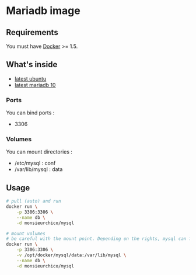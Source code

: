# Mariadb image

## Requirements

You must have [Docker](https://www.docker.com/) >= 1.5.

## What's inside

* [latest ubuntu](https://github.com/dockerfile/ubuntu)
* [latest mariadb 10](https://downloads.mariadb.org/)

### Ports

You can bind ports :

* 3306

### Volumes

You can mount directories :

* /etc/mysql : conf
* /var/lib/mysql : data

## Usage

```bash
# pull (auto) and run
docker run \
    -p 3306:3306 \
    --name db \
    -d monsieurchico/mysql

# mount volumes
# be careful with the mount point. Depending on the rights, mysql can fail at startup
docker run \
    -p 3306:3306 \
    -v /opt/docker/mysql/data:/var/lib/mysql \
    --name db \
    -d monsieurchico/mysql
```

